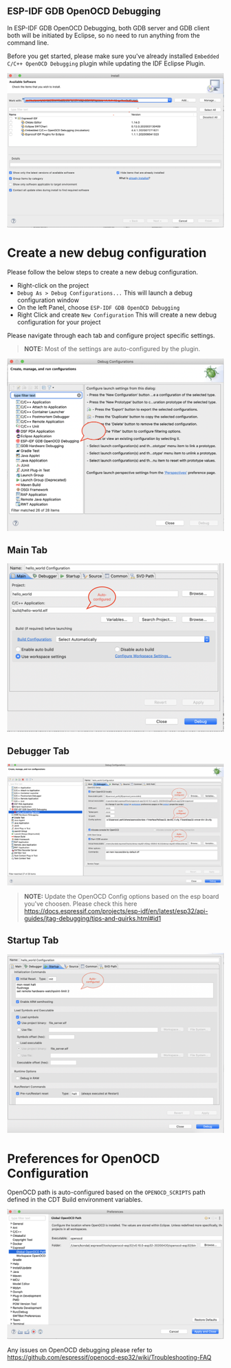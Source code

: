 ## ESP-IDF GDB OpenOCD Debugging
In ESP-IDF GDB OpenOCD Debugging, both GDB server and GDB client both will be initiated by Eclipse, so no need to run anything from the command line.

Before you get started, please make sure you've already installed `Embedded C/C++ OpenOCD Debugging` plugin while updating the IDF Eclipse Plugin.

![](images/OpenOCDDebug_1.png)

# Create a new debug configuration
Please follow the below steps to create a new debug configuration.
* Right-click on the project
* `Debug As > Debug Configurations...` This will launch a debug configuration window
* On the left Panel, choose `ESP-IDF GDB OpenOCD Debugging`
* Right Click and create `New Configuration` This will create a new debug configuration for your project

Please navigate through each tab and configure project specific settings. 
> **NOTE:**  Most of the settings are auto-configured by the plugin.

![](images/OpenOCDDebug_4.png)

## Main Tab 
![](images/OpenOCDDebug_5.png)

## Debugger Tab
![](images/OpenOCDDebug_6.png)

> **NOTE:**  Update the OpenOCD Config options based on the esp board you've choosen. Please check this here https://docs.espressif.com/projects/esp-idf/en/latest/esp32/api-guides/jtag-debugging/tips-and-quirks.html#id1

## Startup Tab
![](images/OpenOCDDebug_7.png)


# Preferences for OpenOCD Configuration
OpenOCD path is auto-configured based on the `OPENOCD_SCRIPTS` path defined in the CDT Build environment variables.

![](images/OpenOCDDebug_2.png)

Any issues on OpenOCD debugging please refer to https://github.com/espressif/openocd-esp32/wiki/Troubleshooting-FAQ 
